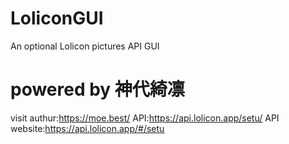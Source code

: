 # LoliconGUI
An optional Lolicon pictures API GUI

# powered by 神代綺凛
visit authur:https://moe.best/
API:https://api.lolicon.app/setu/
API website:https://api.lolicon.app/#/setu
